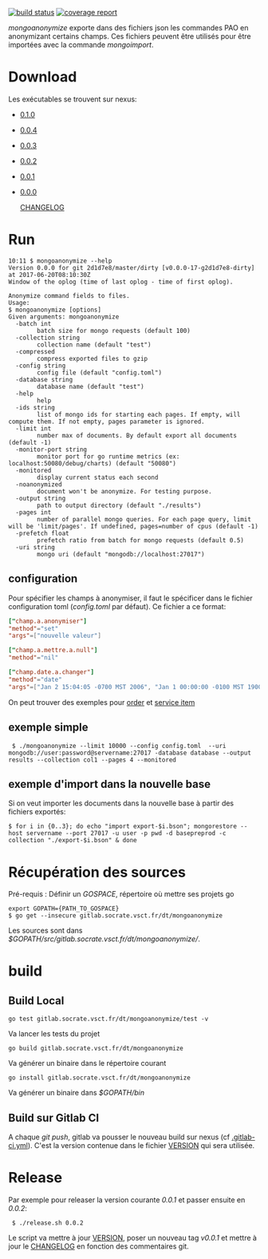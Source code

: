 [![build status](http://gitlab.socrate.vsct.fr/dt/mongoanonymize/badges/master/build.svg)](http://gitlab.socrate.vsct.fr/dt/mongoanonymize/commits/master)
[![coverage report](http://gitlab.socrate.vsct.fr/dt/mongoanonymize/badges/master/coverage.svg)](http://gitlab.socrate.vsct.fr/dt/mongoanonymize/commits/master)

_mongoanonymize_ exporte dans des fichiers json les commandes PAO en anonymizant certains champs.
Ces fichiers peuvent être utilisés pour être importées avec la commande _mongoimport_.

# Download

Les exécutables se trouvent sur nexus:

* [0.1.0](http://nexus/index.html#view-repositories;dt-releases~browsestorage~/com/vsct/dt/mongoanonymize/0.1.0/mongoanonymize-0.1.0)
* [0.0.4](http://nexus/index.html#view-repositories;dt-releases~browsestorage~/com/vsct/dt/mongoanonymize/0.0.4/mongoanonymize-0.0.4)
* [0.0.3](http://nexus/index.html#view-repositories;dt-releases~browsestorage~/com/vsct/dt/mongoanonymize/0.0.3/mongoanonymize-0.0.3)
* [0.0.2](http://nexus/index.html#view-repositories;dt-releases~browsestorage~/com/vsct/dt/mongoanonymize/0.0.2/mongoanonymize-0.0.2)
* [0.0.1](http://nexus/index.html#view-repositories;dt-releases~browsestorage~/com/vsct/dt/mongoanonymize/0.0.1/mongoanonymize-0.0.1)
* [0.0.0](http://nexus/index.html#view-repositories;dt-releases~browsestorage~/com/vsct/dt/mongoanonymize/0.0.0/mongoanonymize-0.0.0)

  [CHANGELOG](CHANGELOG.md)

# Run

```
10:11 $ mongoanonymize --help
Version 0.0.0 for git 2d1d7e8/master/dirty [v0.0.0-17-g2d1d7e8-dirty] at 2017-06-20T08:10:30Z
Window of the oplog (time of last oplog - time of first oplog).

Anonymize command fields to files.
Usage:
$ mongoanonymize [options]
Given arguments: mongoanonymize
  -batch int
    	batch size for mongo requests (default 100)
  -collection string
    	collection name (default "test")
  -compressed
    	compress exported files to gzip
  -config string
    	config file (default "config.toml")
  -database string
    	database name (default "test")
  -help
    	help
  -ids string
    	list of mongo ids for starting each pages. If empty, will compute them. If not empty, pages parameter is ignored.
  -limit int
    	number max of documents. By default export all documents (default -1)
  -monitor-port string
    	monitor port for go runtime metrics (ex: localhost:50080/debug/charts) (default "50080")
  -monitored
    	display current status each second
  -noanonymized
    	document won't be anonymize. For testing purpose.
  -output string
    	path to output directory (default "./results")
  -pages int
    	number of parallel mongo queries. For each page query, limit will be 'limit/pages'. If undefined, pages=number of cpus (default -1)
  -prefetch float
    	prefetch ratio from batch for mongo requests (default 0.5)
  -uri string
    	mongo uri (default "mongodb://localhost:27017")

```

## configuration

Pour spécifier les champs à anonymiser, il faut le spécificer dans le fichier configuration toml (_config.toml_ par défaut). Ce fichier a ce format:

```toml
["champ.a.anonymiser"]
"method"="set"
"args"=["nouvelle valeur"]

["champ.a.mettre.a.null"]
"method"="nil"

["champ.date.a.changer"]
"method"="date"
"args"=["Jan 2 15:04:05 -0700 MST 2006", "Jan 1 00:00:00 -0100 MST 1900"]
```

On peut trouver des exemples pour [order](examples/config-order.toml) et [service item](examples/config-serviceitem.toml)



## exemple simple

     $ ./mongoanonymize --limit 10000 --config config.toml  --uri mongodb://user:password@servername:27017 -database database --output results --collection col1 --pages 4 --monitored


## exemple d'import dans la nouvelle base

Si on veut importer les documents dans la nouvelle base à partir des fichiers exportés:

    $ for i in {0..3}; do echo "import export-$i.bson"; mongorestore --host servername --port 27017 -u user -p pwd -d basepreprod -c collection "./export-$i.bson" & done


# Récupération des sources

Pré-requis : Définir un _GOSPACE_, répertoire où mettre ses projets go

    export GOPATH={PATH_TO_GOSPACE}
    $ go get --insecure gitlab.socrate.vsct.fr/dt/mongoanonymize

Les sources sont dans _$GOPATH/src/gitlab.socrate.vsct.fr/dt/mongoanonymize/_.

# build

## Build Local

    go test gitlab.socrate.vsct.fr/dt/mongoanonymize/test -v

Va lancer les tests du projet                       

    go build gitlab.socrate.vsct.fr/dt/mongoanonymize

Va générer un binaire dans le répertoire courant
    
    go install gitlab.socrate.vsct.fr/dt/mongoanonymize

Va générer un binaire dans _$GOPATH/bin_    

## Build sur Gitlab CI

A chaque _git push_, gitlab va pousser le nouveau build sur nexus (cf [.gitlab-ci.yml](.gitlab-ci.yml)). C'est la version contenue dans le fichier [VERSION](VERSION) qui sera utilisée.

# Release

Par exemple pour releaser la version courante _0.0.1_ et passer ensuite en _0.0.2_:

     $ ./release.sh 0.0.2

 Le script va mettre à jour [VERSION](VERSION), poser un nouveau tag _v0.0.1_ et mettre à jour le [CHANGELOG](CHANGELOG.md) en fonction des commentaires git.

